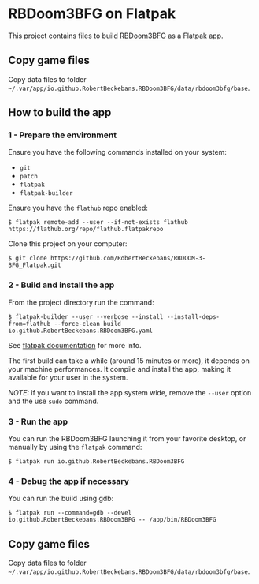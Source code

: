 # RBDoom3BFG on Flatpak

This project contains files to build [RBDoom3BFG](https://github.com/RobertBeckebans/RBDOOM-3-BFG) as a Flatpak app.

## Copy game files
Copy data files to folder `~/.var/app/io.github.RobertBeckebans.RBDoom3BFG/data/rbdoom3bfg/base`.

## How to build the app

### 1 - Prepare the environment
Ensure you have the following commands installed on your system:
- `git`
- `patch`
- `flatpak`
- `flatpak-builder`

Ensure you have the `flathub` repo enabled:
```shell
$ flatpak remote-add --user --if-not-exists flathub https://flathub.org/repo/flathub.flatpakrepo
```

Clone this project on your computer:
```shell
$ git clone https://github.com/RobertBeckebans/RBDOOM-3-BFG_Flatpak.git
```

### 2 - Build and install the app
From the project directory run the command:
```shell
$ flatpak-builder --user --verbose --install --install-deps-from=flathub --force-clean build io.github.RobertBeckebans.RBDoom3BFG.yaml
```

See [flatpak documentation](https://docs.flatpak.org/) for more info.

The first build can take a while (around 15 minutes or more), it depends on your machine performances. It compile and install the app, making it available for your user in the system.

*NOTE:* if you want to install the app system wide, remove the `--user` option and the use `sudo` command.

### 3 - Run the app
You can run the RBDoom3BFG launching it from your favorite desktop, or manually by using the `flatpak` command:
```shell
$ flatpak run io.github.RobertBeckebans.RBDoom3BFG
```

### 4 - Debug the app if necessary
You can run the build using gdb:
```shell
$ flatpak run --command=gdb --devel io.github.RobertBeckebans.RBDoom3BFG -- /app/bin/RBDoom3BFG
```

## Copy game files
Copy data files to folder `~/.var/app/io.github.RobertBeckebans.RBDoom3BFG/data/rbdoom3bfg/base`.